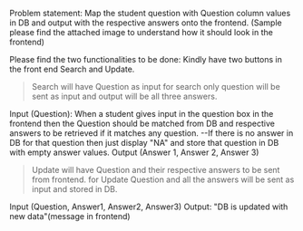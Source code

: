 Problem statement:
Map the student question with Question column values in DB and output with the respective answers onto the frontend.
(Sample please find the attached image to understand how it should look in the frontend)

Please find the two functionalities to be done:
Kindly have two buttons in the front end Search and Update.
> Search will have Question as input 
   for search only question will be sent as input and output will be all three answers.

Input (Question):
When a student gives input in the question box in the frontend then the Question should be matched from DB and respective answers to be retrieved if it matches any question.
--If there is no answer in DB for that question then just display "NA" and store that question in DB with empty answer values.
Output (Answer 1, Answer 2, Answer 3)

> Update will have Question and their respective answers to be sent from frontend.
   for Update Question and all the answers will be sent as input and stored in DB.
  
Input (Question, Answer1, Answer2, Answer3)
Output: "DB is updated with new data"(message in frontend)
